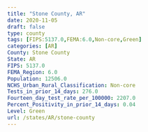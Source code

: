 ```yaml
---
title: "Stone County, AR"
date: 2020-11-05
draft: false
type: county
tags: [FIPS:5137.0,FEMA:6.0,Non-core,Green]
categories: [AR]
County: Stone County
State: AR
FIPS: 5137.0
FEMA_Region: 6.0
Population: 12506.0
NCHS_Urban_Rural_Classification: Non-core
Tests_in_prior_14_days: 276.0
Fourteen_day_test_rate_per_100000: 2207.0
Percent_Positivity_in_prior_14_days: 0.04
Level: Green
url: /states/AR/stone-county
---
```



